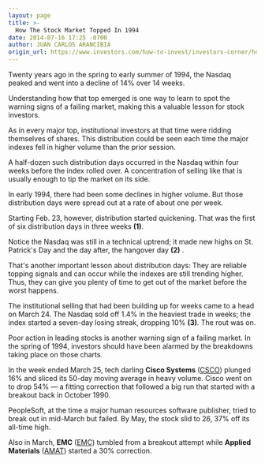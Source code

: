 ```yaml
---
layout: page
title: >-
  How The Stock Market Topped In 1994
date: 2014-07-16 17:25 -0700
author: JUAN CARLOS ARANCIBIA
origin_url: https://www.investors.com/how-to-invest/investors-corner/how-market-topped-in-1994
---
```





Twenty years ago in the spring to early summer of 1994, the Nasdaq peaked and went into a decline of 14% over 14 weeks.


Understanding how that top emerged is one way to learn to spot the warning signs of a failing market, making this a valuable lesson for stock investors.


As in every major top, institutional investors at that time were ridding themselves of shares. This distribution could be seen each time the major indexes fell in higher volume than the prior session.


A half-dozen such distribution days occurred in the Nasdaq within four weeks before the index rolled over. A concentration of selling like that is usually enough to tip the market on its side.


In early 1994, there had been some declines in higher volume. But those distribution days were spread out at a rate of about one per week.


Starting Feb. 23, however, distribution started quickening. That was the first of six distribution days in three weeks **(1)**.


Notice the Nasdaq was still in a technical uptrend; it made new highs on St. Patrick's Day and the day after, the hangover day **(2)** .


That's another important lesson about distribution days: They are reliable topping signals and can occur while the indexes are still trending higher. Thus, they can give you plenty of time to get out of the market before the worst happens.


The institutional selling that had been building up for weeks came to a head on March 24. The Nasdaq sold off 1.4% in the heaviest trade in weeks; the index started a seven-day losing streak, dropping 10% **(3)**. The rout was on.


Poor action in leading stocks is another warning sign of a failing market. In the spring of 1994, investors should have been alarmed by the breakdowns taking place on those charts.


In the week ended March 25, tech darling **Cisco Systems** ([CSCO](https://research.investors.com/quote.aspx?symbol=CSCO)) plunged 16% and sliced its 50-day moving average in heavy volume. Cisco went on to drop 54% — a fitting correction that followed a big run that started with a breakout back in October 1990.


PeopleSoft, at the time a major human resources software publisher, tried to break out in mid-March but failed. By May, the stock slid to 26, 37% off its all-time high.


Also in March, **EMC** ([EMC](https://research.investors.com/quote.aspx?symbol=EMC)) tumbled from a breakout attempt while **Applied Materials** ([AMAT](https://research.investors.com/quote.aspx?symbol=AMAT)) started a 30% correction.





